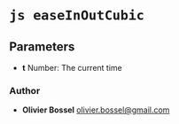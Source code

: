 


<!-- @namespace    sugar.js.easing -->

# ```js easeInOutCubic ```




## Parameters

- **t**  Number: The current time




### Author
- **Olivier Bossel** <a href="mailto:olivier.bossel@gmail.com">olivier.bossel@gmail.com</a> 



